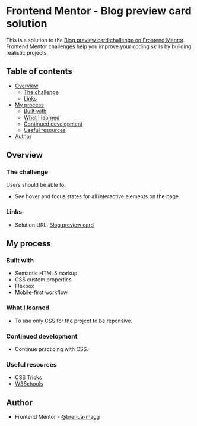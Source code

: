 # Frontend Mentor - Blog preview card solution

This is a solution to the [Blog preview card challenge on Frontend Mentor](https://www.frontendmentor.io/challenges/blog-preview-card-ckPaj01IcS). Frontend Mentor challenges help you improve your coding skills by building realistic projects. 

## Table of contents

- [Overview](#overview)
  - [The challenge](#the-challenge)
  - [Links](#links)
- [My process](#my-process)
  - [Built with](#built-with)
  - [What I learned](#what-i-learned)
  - [Continued development](#continued-development)
  - [Useful resources](#useful-resources)
- [Author](#author)

## Overview

### The challenge

Users should be able to:

- See hover and focus states for all interactive elements on the page


### Links

- Solution URL: [Blog preview card](https://github.com/brenda-magg/blog-card)

## My process

### Built with

- Semantic HTML5 markup
- CSS custom properties
- Flexbox
- Mobile-first workflow

### What I learned

- To use only CSS for the project to be reponsive.

### Continued development

- Continue practicing with CSS.

### Useful resources

- [CSS Tricks](https://css-tricks.com/snippets/css/a-guide-to-flexbox/) 
- [W3Schools](https://www.w3schools.com/default.asp) 

## Author

- Frontend Mentor - [@brenda-magg](https://www.frontendmentor.io/profile/brenda-magg)
